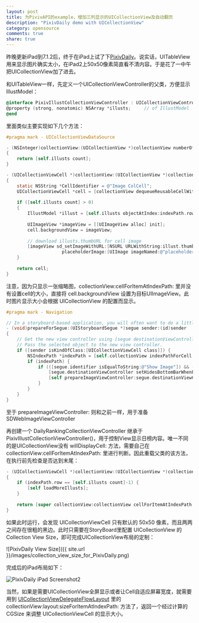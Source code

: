 ```yaml
---
layout: post
title: 为PivivAPI的example，增加三列显示的UICollectionView及自动翻页
description: "PixivDaily demo with UICollectionView"
category: opensource
comments: true
share: true
---
```


昨晚更新iPad到7.1.2后，终于在iPad上试了下[PixivDaily](https://github.com/upbit/PixivAPI_iOS/tree/master/examples/PixivDaily)。说实话，UITableView用来显示图片确实太小，在iPad2上50x50像素简直看不清内容。于是花了一中午把UICollectionView加了进去。

和UITableView一样，先定义一个UICollectionViewController的父类，方便显示IllustModel：

```objective-c
@interface PixivIllustCollectionViewController : UICollectionViewController
@property (strong, nonatomic) NSArray *illusts;     // of IllustModel
@end
```

里面类似主要实现如下几个方法：

```objective-c
#pragma mark - UICollectionViewDataSource

- (NSInteger)collectionView:(UICollectionView *)collectionView numberOfItemsInSection:(NSInteger)section
{
    return [self.illusts count];
}

- (UICollectionViewCell *)collectionView:(UICollectionView *)collectionView cellForItemAtIndexPath:(NSIndexPath *)indexPath
{
    static NSString *CellIdentifier = @"Image ColCell";
    UICollectionViewCell *cell = [collectionView dequeueReusableCellWithReuseIdentifier:CellIdentifier forIndexPath:indexPath];
    
    if ([self.illusts count] > 0)
    {
        IllustModel *illust = [self.illusts objectAtIndex:indexPath.row];
        
        UIImageView *imageView = [[UIImageView alloc] init];
        cell.backgroundView = imageView;
        
        // download illusts.thumbURL for cell image
        [imageView sd_setImageWithURL:[NSURL URLWithString:illust.thumbURL]
                     placeholderImage:[UIImage imageNamed:@"placeholder"] options:indexPath.row == 0 ? SDWebImageRefreshCached : 0];
    }
    
    return cell;
}
```

注意，因为只显示一张缩略图，collectionView:cellForItemAtIndexPath: 里并没有设置cell的大小，直接将 cell.backgroundView 设置为目标UIImageView。此时图片显示大小会根据 UICollectionView 的配置而显示。

```objective-c
#pragma mark - Navigation

// In a storyboard-based application, you will often want to do a little preparation before navigation
- (void)prepareForSegue:(UIStoryboardSegue *)segue sender:(id)sender
{
    // Get the new view controller using [segue destinationViewController].
    // Pass the selected object to the new view controller.
    if ([sender isKindOfClass:[UICollectionViewCell class]]) {
        NSIndexPath *indexPath = [self.collectionView indexPathForCell:sender];
        if (indexPath) {
            if (([segue.identifier isEqualToString:@"Show Image"]) && ([segue.destinationViewController isKindOfClass:[PixivImageViewController class]])) {
                [segue.destinationViewController setHidesBottomBarWhenPushed:YES];
                [self prepareImageViewController:segue.destinationViewController toDisplayPhoto:self.illusts[indexPath.row] mobileSize:NO];
            }
        }
    }
}
```

至于 prepareImageViewController: 则和之前一样，用于准备SDWebImageViewController

再创建一个 DailyRankingCollectionViewController 继承于 PixivIllustCollectionViewController()，用于控制View显示日榜内容。唯一不同的是UICollectionView没有 willDisplayCell: 方法，需要自己在 collectionView:cellForItemAtIndexPath: 里进行判断。因此重载父类的该方法，在执行前先检查是否达到末尾：

```objective-c
- (UICollectionViewCell *)collectionView:(UICollectionView *)collectionView cellForItemAtIndexPath:(NSIndexPath *)indexPath
{
    if (indexPath.row == [self.illusts count]-1) {
        [self loadMoreIllusts];
    }
    
    return [super collectionView:collectionView cellForItemAtIndexPath:indexPath];
}
```

如果此时运行，会发现 UICollectionViewCell 只有默认的 50x50 像素，而且两两之间存在很粗的黑边。此时只需要在StoryBoard里配置 UICollectionView 的 Collection View Size，即可完成UICollectionView布局的定制：

![PixivDaily View Size]({{ site.url }}/images/collection_view_size_for_PixivDaily.png)

完成后的iPad布局如下：

![PixivDaily iPad Screenshot2](https://raw.github.com/upbit/PixivAPI_iOS/master/examples/screenshots/PixivDaily_04.png)

当然，如果是需要UICollectionView全屏显示或者让Cell自适应屏幕宽度，就需要用到 [UICollectionViewDelegateFlowLayout](https://developer.apple.com/library/ios/documentation/uikit/reference/UICollectionViewDelegateFlowLayout_protocol/Reference/Reference.html) 里的 collectionView:layout:sizeForItemAtIndexPath: 方法了，返回一个经过计算的 CGSize 来调整 UICollectionViewCell 的显示大小。

